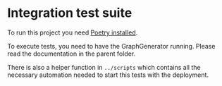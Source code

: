 # Integration test suite

To run this project you need [Poetry installed](https://python-poetry.org/).

To execute tests, you need to have the GraphGenerator running. Please read
the documentation in the parent folder.

There is also a helper function in `../scripts` which contains all the necessary
automation needed to start this tests with the deployment.